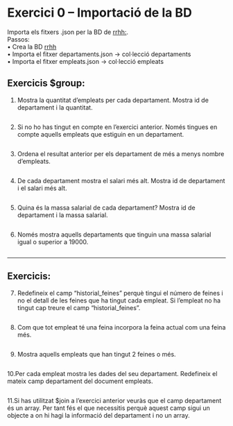 # Exercici 0 – Importació de la BD #

Importa els fitxers .json per la BD de [rrhh:](https://github.com/mahisumit/DAW-BaseDeDades/blob/main/4.%20Base%20de%20dades%20objecte%20relacionals%20(UF4)/DataBase/rrhh.zip). <br>
Passos: <br>
• Crea la BD [rrhh](https://github.com/mahisumit/DAW-BaseDeDades/blob/main/4.%20Base%20de%20dades%20objecte%20relacionals%20(UF4)/DataBase/bbdd_rrhh.sql) <br>
• Importa el fitxer departaments.json → col·lecció departaments <br>
• Importa el fitxer empleats.json → col·lecció empleats

## Exercicis $group: ##

1. Mostra la quantitat d’empleats per cada departament. Mostra id de departament i la quantitat.
   ```js

   ```

3. Si no ho has tingut en compte en l’exercici anterior. Només tingues en compte aquells empleats que estiguin en un departament.
   ```js

   ```

3. Ordena el resultat anterior per els departament de més a menys nombre d’empleats.
   ```js

   ```

4. De cada departament mostra el salari més alt. Mostra id de departament i el salari més alt.
   ```js

   ```

5. Quina és la massa salarial de cada departament? Mostra id de departament i la massa salarial.
   ```js

   ```

6. Només mostra aquells departaments que tinguin una massa salarial igual o superior a 19000.
   ```js

   ```

***

## Exercicis: ##

7. Redefineix el camp “historial_feines” perquè tingui el número de feines i no el detall de les feines que ha tingut cada empleat. Si l’empleat no ha tingut cap treure el camp “historial_feines”.
   ```js

   ```

8. Com que tot empleat té una feina incorpora la feina actual com una feina més.
   ```js

   ```

9. Mostra aquells empleats que han tingut 2 feines o més.
   ```js

   ```

10.Per cada empleat mostra les dades del seu departament. Redefineix el mateix camp departament del document empleats.
   ```js

   ```

11.Si has utilitzat $join a l’exercici anterior veuràs que el camp departament és un array. Per tant fés el que necessitis perquè aquest camp sigui un objecte a on hi
hagi la informació del departament i no un array.
   ```js

   ```
